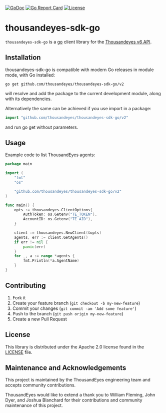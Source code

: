 [![GoDoc](https://godoc.org/github.com/thousandeyes/thousandeyes-sdk-go?status.svg)](http://godoc.org/github.com/thousandeyes/thousandeyes-sdk-go) [![Go Report Card](https://goreportcard.com/badge/github.com/thousandeyes/thousandeyes-sdk-go)](https://goreportcard.com/report/github.com/thousandeyes/thousandeyes-sdk-go) [![License](https://img.shields.io/badge/License-Apache%202.0-blue.svg)](https://github.com/gojp/goreportcard/blob/master/LICENSE)

# thousandeyes-sdk-go
`thousandeyes-sdk-go` is a [go](https://golang.org/) client library for the [Thousandeyes v6 API](https://developer.thousandeyes.com/v6).

## Installation
thousandeyes-sdk-go is compatible with modern Go releases in module mode, with Go installed:

```cli
go get github.com/thousandeyes/thousandeyes-sdk-go/v2
```

will resolve and add the package to the current development module, along with its dependencies.

Alternatively the same can be achieved if you use import in a package:
```go
import "github.com/thousandeyes/thousandeyes-sdk-go/v2"
```

and run go get without parameters.

## Usage
Example code to list ThousandEyes agents:

```go
package main

import (
	"fmt"
	"os"

	"github.com/thousandeyes/thousandeyes-sdk-go/v2"
)

func main() {
	opts := thousandeyes.ClientOptions{
		AuthToken: os.Getenv("TE_TOKEN"),
		AccountID: os.Getenv("TE_AID"),
	}

	client := thousandeyes.NewClient(&opts)
	agents, err := client.GetAgents()
	if err != nil {
		panic(err)
	}
	for _, a := range *agents {
		fmt.Println(*a.AgentName)
	}
}
```

## Contributing
1. Fork it
2. Create your feature branch (`git checkout -b my-new-feature`)
3. Commit your changes (`git commit -am 'Add some feature'`)
4. Push to the branch (`git push origin my-new-feature`)
5. Create a new Pull Request

## License
This library is distributed under the Apache 2.0 license found in the [LICENSE](/LICENSE) file.

## Maintenance and Acknowledgements
This project is maintained by the ThousandEyes engineering team and accepts community contributions.

ThousandEyes would like to extend a thank you to William Fleming, John Dyer, and Joshua Blanchard for their contributions and community maintenance of this project.
